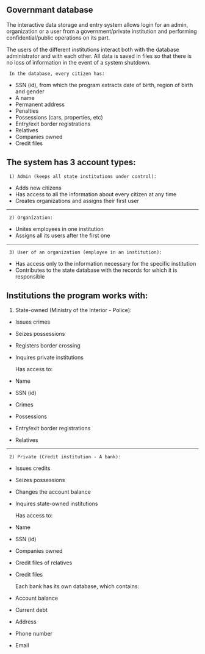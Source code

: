 Governmant database
--------------------

The interactive data storage and entry system allows login for an admin, organization or a user from a government/private institution and performing confidential/public operations on its part.

The users of the different institutions interact both with the database administrator and with each other. All data is saved in files so that there is no loss of information in the event of a system shutdown.

     In the database, every citizen has:
- SSN (id), from which the program extracts date of birth, region of birth and gender
- A name
- Permanent address
- Penalties
- Possessions (cars, properties, etc)
- Entry/exit border registrations
- Relatives
- Companies owned
- Credit files

The system has 3 account types:
--------------------

     1) Admin (keeps all state institutions under control):
- Adds new citizens
- Has access to all the information about every citizen at any time
- Creates organizations and assigns their first user

--------------------
     2) Organization:
- Unites employees in one institution
- Assigns all its users after the first one

--------------------
     3) User of an organization (employee in an institution):
- Has access only to the information necessary for the specific institution
- Contributes to the state database with the records for which it is responsible

Institutions the program works with:
--------------------

1) State-owned (Ministry of the Interior - Police):
- Issues crimes
- Seizes possessions
- Registers border crossing
- Inquires private institutions

     Has access to:
- Name
- SSN (id)
- Crimes
- Possessions
- Entry/exit border registrations
- Relatives

--------------------
     2) Private (Credit institution - A bank):
- Issues credits
- Seizes possessions
- Changes the account balance
- Inquires state-owned institutions

     Has access to:
- Name
- SSN (id)
- Companies owned
- Credit files of relatives
- Credit files

     Each bank has its own database, which contains:
- Account balance
- Current debt
- Address
- Phone number
- Email
